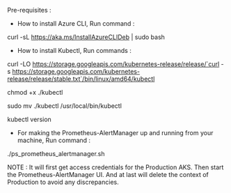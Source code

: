 Pre-requisites : 
- How to install Azure CLI,
Run command : 

curl -sL https://aka.ms/InstallAzureCLIDeb | sudo bash

- How to install Kubectl,
Run commands :

curl -LO https://storage.googleapis.com/kubernetes-release/release/`curl -s https://storage.googleapis.com/kubernetes-release/release/stable.txt`/bin/linux/amd64/kubectl

chmod +x ./kubectl

sudo mv ./kubectl /usr/local/bin/kubectl

kubectl version

- For making the Prometheus-AlertManager up and running from your machine,
Run command : 

./ps_prometheus_alertmanager.sh

NOTE : It will first get access credentials for the Production AKS.
Then start the Prometheus-AlertManager UI.
And at last will delete the context of Production to avoid any discrepancies.